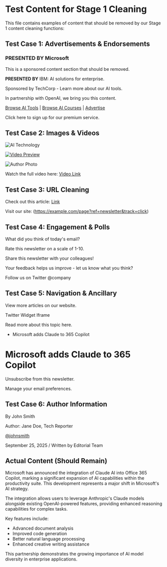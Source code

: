 # Test Content for Stage 1 Cleaning

This file contains examples of content that should be removed by our Stage 1 content cleaning functions:

## Test Case 1: Advertisements & Endorsements

### PRESENTED BY Microsoft
This is a sponsored content section that should be removed.

**PRESENTED BY** IBM: AI solutions for enterprise.

Sponsored by TechCorp - Learn more about our AI tools.

In partnership with OpenAI, we bring you this content.

[Browse AI Tools](https://example.com/tools?utm_source=newsletter) | [Browse AI Courses](https://example.com/courses) | [Advertise](https://example.com/advertise)

Click here to sign up for our premium service.

## Test Case 2: Images & Videos

![AI Technology](https://example.com/image.jpg)

[![Video Preview](https://example.com/preview.jpg)](https://example.com/video?utm_source=newsletter&utm_campaign=test)

<img src="author-photo.jpg" alt="Author Photo">

Watch the full video here: [Video Link](https://example.com/watch)

## Test Case 3: URL Cleaning

Check out this article: [Link](https://techcrunch.com/article?utm_source=newsletter&utm_medium=email&utm_campaign=daily)

Visit our site: (https://example.com/page?ref=newsletter&track=click)

## Test Case 4: Engagement & Polls

What did you think of today's email?

Rate this newsletter on a scale of 1-10.

Share this newsletter with your colleagues!

Your feedback helps us improve - let us know what you think?

Follow us on Twitter @company

## Test Case 5: Navigation & Ancillary

View more articles on our website.

Twitter Widget Iframe

Read more about this topic here.

- Microsoft adds Claude to 365 Copilot
# Microsoft adds Claude to 365 Copilot

Unsubscribe from this newsletter.

Manage your email preferences.

## Test Case 6: Author Information

By John Smith

Author: Jane Doe, Tech Reporter

[@johnsmith](https://twitter.com/johnsmith)

September 25, 2025 / Written by Editorial Team

## Actual Content (Should Remain)

Microsoft has announced the integration of Claude AI into Office 365 Copilot, marking a significant expansion of AI capabilities within the productivity suite. This development represents a major shift in Microsoft's AI strategy.

The integration allows users to leverage Anthropic's Claude models alongside existing OpenAI-powered features, providing enhanced reasoning capabilities for complex tasks.

Key features include:
- Advanced document analysis
- Improved code generation
- Better natural language processing
- Enhanced creative writing assistance

This partnership demonstrates the growing importance of AI model diversity in enterprise applications.